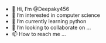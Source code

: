 - 👋 Hi, I’m @Deepaky456
- 👀 I’m interested in computer science 
- 🌱 I’m currently learning python 
- 💞️ I’m looking to collaborate on ...
- 📫 How to reach me ...

<!---
Deepaky456/Deepaky456 is a ✨ special ✨ repository because its `README.md` (this file) appears on your GitHub profile.
You can click the Preview link to take a look at your changes.
--->
